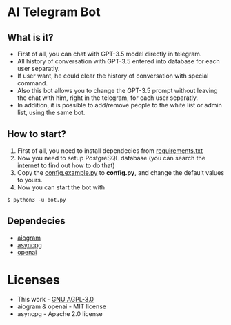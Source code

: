 # AI Telegram Bot
## What is it?
* First of all, you can chat with GPT-3.5 model directly in telegram.
* All history of conversation with GPT-3.5 entered into database for each user separatly.
* If user want, he could clear the history of conversation with special command.
* Also this bot allows you to change the GPT-3.5 prompt without leaving the chat with him, right in the telegram, for each user separatly.
* In addition, it is possible to add/remove people to the white list or admin list, using the same bot.
## How to start?
1. First of all, you need to install dependecies from [requirements.txt](requirements.txt)
2. Now you need to setup PostgreSQL database (you can search the internet to find out how to do that)
3. Copy the [config.example.py](config.example.py) to **config.py**, and change the default values to yours.
4. Now you can start the bot with
```console
$ python3 -u bot.py
```
## Dependecies
* [aiogram](https://github.com/aiogram/aiogram)
* [asyncpg](https://github.com/MagicStack/asyncpg)
* [openai](https://github.com/openai/openai-python)
# Licenses
* This work - [GNU AGPL-3.0](LICENSE.md)
* aiogram & openai - MIT license
* asyncpg - Apache 2.0 license

